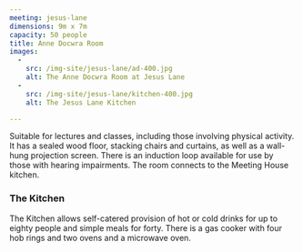 ```yaml
---
meeting: jesus-lane
dimensions: 9m x 7m
capacity: 50 people
title: Anne Docwra Room
images:
  -
    src: /img-site/jesus-lane/ad-400.jpg
    alt: The Anne Docwra Room at Jesus Lane
  -
    src: /img-site/jesus-lane/kitchen-400.jpg
    alt: The Jesus Lane Kitchen

---
```


Suitable for lectures and classes, including those involving physical activity. It has a sealed wood floor, stacking chairs and curtains, as well as a wall-hung projection screen. There is an induction loop available for use by those with hearing impairments. The room connects to the Meeting House kitchen.

### The Kitchen

The Kitchen allows self-catered provision of hot or cold drinks for up to eighty people and simple meals for forty. There is a gas cooker with four hob rings and two ovens and a microwave oven.
